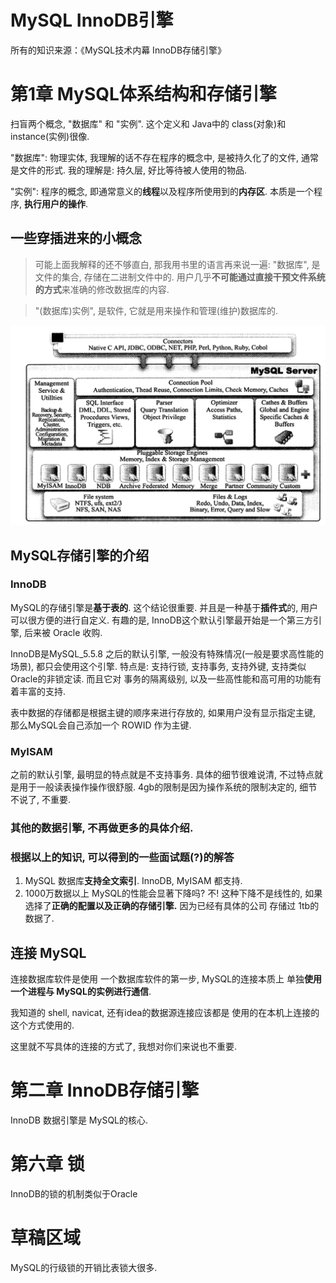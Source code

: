 # MySQL InnoDB引擎
所有的知识来源：《MySQL技术内幕 InnoDB存储引擎》

# 第1章 MySQL体系结构和存储引擎
扫盲两个概念, "数据库" 和 "实例". 这个定义和 Java中的 class(对象)和instance(实例)很像.

"数据库": 物理实体, 我理解的话不存在程序的概念中, 是被持久化了的文件, 通常是文件的形式. 我的理解是: 持久层, 好比等待被人使用的物品.

"实例": 程序的概念, 即通常意义的**线程**以及程序所使用到的**内存区**. 本质是一个程序, **执行用户的操作**.

## 一些穿插进来的小概念
> 可能上面我解释的还不够直白, 那我用书里的语言再来说一遍:
"数据库", 是文件的集合, 存储在二进制文件中的. 用户几乎**不可能通过直接干预文件系统的方式**来准确的修改数据库的内容.

> "(数据库)实例", 是软件, 它就是用来操作和管理(维护)数据库的.

![Img](./res/drawable/MySQL内部的体系结构.png)

## MySQL存储引擎的介绍
### InnoDB
MySQL的存储引擎是**基于表的**. 这个结论很重要.
并且是一种基于**插件式**的, 用户可以很方便的进行自定义.
有趣的是, InnoDB这个默认引擎最开始是一个第三方引擎, 后来被 Oracle 收购. 

InnoDB是MySQL_5.5.8 之后的默认引擎, 一般没有特殊情况(一般是要求高性能的场景), 都只会使用这个引擎. 
特点是: 支持行锁, 支持事务, 支持外键, 支持类似 Oracle的非锁定读. 
而且它对 事务的隔离级别, 以及一些高性能和高可用的功能有着丰富的支持.

表中数据的存储都是根据主键的顺序来进行存放的, 如果用户没有显示指定主键, 那么MySQL会自己添加一个 ROWID 作为主键. 

### MyISAM
之前的默认引擎, 最明显的特点就是不支持事务. 具体的细节很难说清, 不过特点就是用于一般读表操作操作很舒服. 
4gb的限制是因为操作系统的限制决定的, 细节不说了, 不重要. 

### 其他的数据引擎, 不再做更多的具体介绍. 

### 根据以上的知识, 可以得到的一些面试题(?)的解答
1. MySQL 数据库**支持全文索引**. InnoDB, MyISAM 都支持.
1. 1000万数据以上 MySQL的性能会显著下降吗? 不! 这种下降不是线性的, 如果选择了**正确的配置以及正确的存储引擎.** 因为已经有具体的公司 存储过 1tb的数据了.

## 连接 MySQL
连接数据库软件是使用 一个数据库软件的第一步, MySQL的连接本质上 单独**使用一个进程与 MySQL的实例进行通信**. 

我知道的 shell, navicat, 还有idea的数据源连接应该都是 使用的在本机上连接的这个方式使用的. 

这里就不写具体的连接的方式了, 我想对你们来说也不重要.

# 第二章 InnoDB存储引擎
InnoDB 数据引擎是 MySQL的核心. 

# 第六章 锁

InnoDB的锁的机制类似于Oracle

# 草稿区域
MySQL的行级锁的开销比表锁大很多. 

